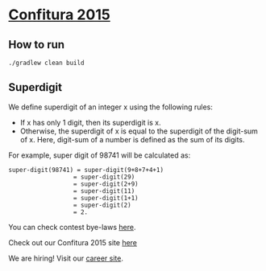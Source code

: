 # [Confitura 2015](http://tech.viacom.com/warsawsdc/confitura2015/)

## How to run
```./gradlew clean build```
## Superdigit

We define superdigit of an integer x using the following rules:

* If x has only 1 digit, then its superdigit is x.
* Otherwise, the superdigit of x is equal to the superdigit of the digit-sum of x. Here, digit-sum of a number is defined as the sum of its digits.

For example, super digit of 98741 will be calculated as:

```
super-digit(98741) = super-digit(9+8+7+4+1)
                  = super-digit(29)
                  = super-digit(2+9)
                  = super-digit(11)
                  = super-digit(1+1)
                  = super-digit(2)
                  = 2.
```

You can check contest bye-laws [here](http://tech.viacom.com/warsawsdc/confitura2015/Regulamin_konkurs_Viacom_programmer_adventure_2015.pdf).

Check out our Confitura 2015 site [here](http://tech.viacom.com/warsawsdc/confitura2015/)

We are hiring! Visit our [career site](http://tech.viacom.com/careers/).
